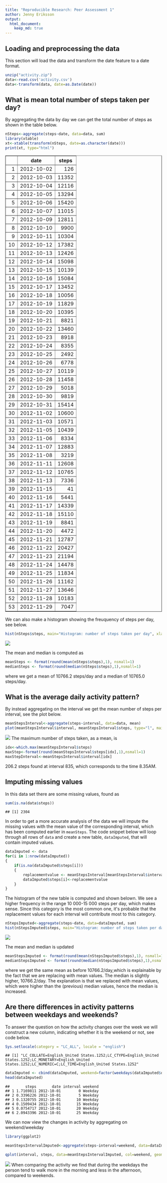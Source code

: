 ```yaml
---
title: "Reproducible Research: Peer Assessment 1"
author: Jenny Eriksson
output: 
  html_document:
    keep_md: true
---
```



## Loading and preprocessing the data
This section will load the data and transform the date feature to a date format.

```r
unzip("activity.zip")
data<-read.csv('activity.csv')
data<-transform(data, date=as.Date(date))
```


## What is mean total number of steps taken per day?
By aggregating the data by day we can get the total number of steps as shown in the table below.


```r
nSteps<-aggregate(steps~date, data=data, sum)
library(xtable)
xt<-xtable(transform(nSteps, date=as.character(date)))
print(xt, type="html")
```

<!-- html table generated in R 3.6.3 by xtable 1.8-4 package -->
<!-- Thu Apr 16 12:42:43 2020 -->
<table border=1>
<tr> <th>  </th> <th> date </th> <th> steps </th>  </tr>
  <tr> <td align="right"> 1 </td> <td> 2012-10-02 </td> <td align="right"> 126 </td> </tr>
  <tr> <td align="right"> 2 </td> <td> 2012-10-03 </td> <td align="right"> 11352 </td> </tr>
  <tr> <td align="right"> 3 </td> <td> 2012-10-04 </td> <td align="right"> 12116 </td> </tr>
  <tr> <td align="right"> 4 </td> <td> 2012-10-05 </td> <td align="right"> 13294 </td> </tr>
  <tr> <td align="right"> 5 </td> <td> 2012-10-06 </td> <td align="right"> 15420 </td> </tr>
  <tr> <td align="right"> 6 </td> <td> 2012-10-07 </td> <td align="right"> 11015 </td> </tr>
  <tr> <td align="right"> 7 </td> <td> 2012-10-09 </td> <td align="right"> 12811 </td> </tr>
  <tr> <td align="right"> 8 </td> <td> 2012-10-10 </td> <td align="right"> 9900 </td> </tr>
  <tr> <td align="right"> 9 </td> <td> 2012-10-11 </td> <td align="right"> 10304 </td> </tr>
  <tr> <td align="right"> 10 </td> <td> 2012-10-12 </td> <td align="right"> 17382 </td> </tr>
  <tr> <td align="right"> 11 </td> <td> 2012-10-13 </td> <td align="right"> 12426 </td> </tr>
  <tr> <td align="right"> 12 </td> <td> 2012-10-14 </td> <td align="right"> 15098 </td> </tr>
  <tr> <td align="right"> 13 </td> <td> 2012-10-15 </td> <td align="right"> 10139 </td> </tr>
  <tr> <td align="right"> 14 </td> <td> 2012-10-16 </td> <td align="right"> 15084 </td> </tr>
  <tr> <td align="right"> 15 </td> <td> 2012-10-17 </td> <td align="right"> 13452 </td> </tr>
  <tr> <td align="right"> 16 </td> <td> 2012-10-18 </td> <td align="right"> 10056 </td> </tr>
  <tr> <td align="right"> 17 </td> <td> 2012-10-19 </td> <td align="right"> 11829 </td> </tr>
  <tr> <td align="right"> 18 </td> <td> 2012-10-20 </td> <td align="right"> 10395 </td> </tr>
  <tr> <td align="right"> 19 </td> <td> 2012-10-21 </td> <td align="right"> 8821 </td> </tr>
  <tr> <td align="right"> 20 </td> <td> 2012-10-22 </td> <td align="right"> 13460 </td> </tr>
  <tr> <td align="right"> 21 </td> <td> 2012-10-23 </td> <td align="right"> 8918 </td> </tr>
  <tr> <td align="right"> 22 </td> <td> 2012-10-24 </td> <td align="right"> 8355 </td> </tr>
  <tr> <td align="right"> 23 </td> <td> 2012-10-25 </td> <td align="right"> 2492 </td> </tr>
  <tr> <td align="right"> 24 </td> <td> 2012-10-26 </td> <td align="right"> 6778 </td> </tr>
  <tr> <td align="right"> 25 </td> <td> 2012-10-27 </td> <td align="right"> 10119 </td> </tr>
  <tr> <td align="right"> 26 </td> <td> 2012-10-28 </td> <td align="right"> 11458 </td> </tr>
  <tr> <td align="right"> 27 </td> <td> 2012-10-29 </td> <td align="right"> 5018 </td> </tr>
  <tr> <td align="right"> 28 </td> <td> 2012-10-30 </td> <td align="right"> 9819 </td> </tr>
  <tr> <td align="right"> 29 </td> <td> 2012-10-31 </td> <td align="right"> 15414 </td> </tr>
  <tr> <td align="right"> 30 </td> <td> 2012-11-02 </td> <td align="right"> 10600 </td> </tr>
  <tr> <td align="right"> 31 </td> <td> 2012-11-03 </td> <td align="right"> 10571 </td> </tr>
  <tr> <td align="right"> 32 </td> <td> 2012-11-05 </td> <td align="right"> 10439 </td> </tr>
  <tr> <td align="right"> 33 </td> <td> 2012-11-06 </td> <td align="right"> 8334 </td> </tr>
  <tr> <td align="right"> 34 </td> <td> 2012-11-07 </td> <td align="right"> 12883 </td> </tr>
  <tr> <td align="right"> 35 </td> <td> 2012-11-08 </td> <td align="right"> 3219 </td> </tr>
  <tr> <td align="right"> 36 </td> <td> 2012-11-11 </td> <td align="right"> 12608 </td> </tr>
  <tr> <td align="right"> 37 </td> <td> 2012-11-12 </td> <td align="right"> 10765 </td> </tr>
  <tr> <td align="right"> 38 </td> <td> 2012-11-13 </td> <td align="right"> 7336 </td> </tr>
  <tr> <td align="right"> 39 </td> <td> 2012-11-15 </td> <td align="right">  41 </td> </tr>
  <tr> <td align="right"> 40 </td> <td> 2012-11-16 </td> <td align="right"> 5441 </td> </tr>
  <tr> <td align="right"> 41 </td> <td> 2012-11-17 </td> <td align="right"> 14339 </td> </tr>
  <tr> <td align="right"> 42 </td> <td> 2012-11-18 </td> <td align="right"> 15110 </td> </tr>
  <tr> <td align="right"> 43 </td> <td> 2012-11-19 </td> <td align="right"> 8841 </td> </tr>
  <tr> <td align="right"> 44 </td> <td> 2012-11-20 </td> <td align="right"> 4472 </td> </tr>
  <tr> <td align="right"> 45 </td> <td> 2012-11-21 </td> <td align="right"> 12787 </td> </tr>
  <tr> <td align="right"> 46 </td> <td> 2012-11-22 </td> <td align="right"> 20427 </td> </tr>
  <tr> <td align="right"> 47 </td> <td> 2012-11-23 </td> <td align="right"> 21194 </td> </tr>
  <tr> <td align="right"> 48 </td> <td> 2012-11-24 </td> <td align="right"> 14478 </td> </tr>
  <tr> <td align="right"> 49 </td> <td> 2012-11-25 </td> <td align="right"> 11834 </td> </tr>
  <tr> <td align="right"> 50 </td> <td> 2012-11-26 </td> <td align="right"> 11162 </td> </tr>
  <tr> <td align="right"> 51 </td> <td> 2012-11-27 </td> <td align="right"> 13646 </td> </tr>
  <tr> <td align="right"> 52 </td> <td> 2012-11-28 </td> <td align="right"> 10183 </td> </tr>
  <tr> <td align="right"> 53 </td> <td> 2012-11-29 </td> <td align="right"> 7047 </td> </tr>
   </table>
We can also make a histogram showing the freuquency of steps per day, see below.

```r
hist(nSteps$steps, main="Histogram: number of steps taken per day", xlab="number of steps [count]", ylab="frequency [days]", ylim=c(0,35))
```

![](PA1_template_files/figure-html/unnamed-chunk-3-1.png)<!-- -->

The mean and median is computed as

```r
meanSteps <- format(round(mean(nSteps$steps),1), nsmall=1)
medianSteps <- format(round(median(nSteps$steps),1),nsmall=1)
```
where we get a mean of 10766.2 steps/day and a median of 10765.0 steps/day.

## What is the average daily activity pattern?
By instead aggregating on the interval we get the mean number of steps per interval, see the plot below.

```r
meanStepsInterval<-aggregate(steps~interval, data=data, mean)
plot(meanStepsInterval$interval, meanStepsInterval$steps, type="l", main="Average number of steps per interval", xlab="interval", ylab="steps [count]") 
```

![](PA1_template_files/figure-html/unnamed-chunk-5-1.png)<!-- -->
The maximum number of steps taken, as a mean, is

```r
idx<-which.max(meanStepsInterval$steps)
maxStep<-format(round(meanStepsInterval$steps[idx],1),nsmall=1) 
maxStepInterval<-meanStepsInterval$interval[idx]
```
206.2 steps found at interval 835, which corresponds to the time 8.35AM.


## Imputing missing values
In this data set there are some missing values, found as

```r
sum(is.na(data$steps))
```

```
## [1] 2304
```

In order to get a more accurate analysis of the data we will impute the missing values with the mean value of the corresponding interval, which has been computed earlier in `meanSteps`. The code snippet below will loop through all rows of `data` and create a new table, `dataImputed`, that will contain imputed values.

```r
dataImputed <- data
for(i in 1:nrow(dataImputed))
{
    if(is.na(dataImputed$steps[i]))
    {
        replacementvalue <- meanStepsInterval[meanStepsInterval$interval==dataImputed$interval[i],2]
        dataImputed$steps[i]<-replacementvalue
    }
}
```
The histogram of the new table is computed and shown belown. We see a higher frequency in the range 10 000-15 000 steps per day, which makes sense. Since this category is the most common one, it's probable that the replacement values for each interval will contribute most to this category.

```r
nStepsImputed<-aggregate(steps~date, data=dataImputed, sum)
hist(nStepsImputed$steps, main="Histogram: number of steps taken per day, Imputed data", xlab="number of steps [count]", ylab="frequency [days]")
```

![](PA1_template_files/figure-html/unnamed-chunk-9-1.png)<!-- -->

The mean and median is updated

```r
meanStepsImputed <- format(round(mean(nStepsImputed$steps),1), nsmall=1)
medianStepsImputed <- format(round(median(nStepsImputed$steps),1),nsmall=1)
```
where we get the same mean as before 10766.2/day,which is explainable by the fact that we are replacing with mean values. The median is slightly higher, 10766.2/day. The explanation is that we replaced with mean values, which were higher than the (previous) median values, hence the median is increased.


## Are there differences in activity patterns between weekdays and weekends?
To answer the question on how the activity changes over the week we will construct a new column, indicating whether it is the weekend or not, see code below.

```r
Sys.setlocale(category = "LC_ALL", locale = "english")
```

```
## [1] "LC_COLLATE=English_United States.1252;LC_CTYPE=English_United States.1252;LC_MONETARY=English_United States.1252;LC_NUMERIC=C;LC_TIME=English_United States.1252"
```

```r
dataImputed <- cbind(dataImputed, weekend=factor(weekdays(dataImputed$date) %in% c("Saturday", "Sunday"), labels = c("Weekday", "Weekend")))
head(dataImputed)
```

```
##       steps       date interval weekend
## 1 1.7169811 2012-10-01        0 Weekday
## 2 0.3396226 2012-10-01        5 Weekday
## 3 0.1320755 2012-10-01       10 Weekday
## 4 0.1509434 2012-10-01       15 Weekday
## 5 0.0754717 2012-10-01       20 Weekday
## 6 2.0943396 2012-10-01       25 Weekday
```

We can now view the changes in activity by aggregating on weekend/weekday

```r
library(ggplot2)

meanStepsIntervalImputed<-aggregate(steps~interval+weekend, data=dataImputed, mean)

qplot(interval, steps, data=meanStepsIntervalImputed, col=weekend, geom="line", main="Average number of steps per interval", xlab="interval", ylab="steps [count]") 
```

![](PA1_template_files/figure-html/unnamed-chunk-12-1.png)<!-- -->
 When comparing the activity we find that during the weekdays the person tend to walk more in the morning and less in the afternoon, compared to weekends.

